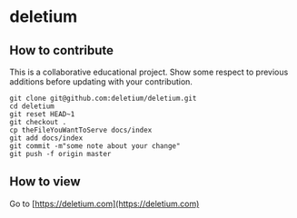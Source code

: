 # deletium

## How to contribute

This is a collaborative educational project. Show some respect to
previous additions before updating with your contribution.

```
git clone git@github.com:deletium/deletium.git
cd deletium
git reset HEAD~1
git checkout .
cp theFileYouWantToServe docs/index
git add docs/index
git commit -m"some note about your change"
git push -f origin master
```

## How to view
Go to [https://deletium.com](https://deletium.com)